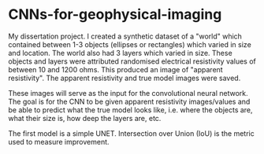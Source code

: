 # CNNs-for-geophysical-imaging

My dissertation project. I created a synthetic dataset of a "world" which contained between 1-3 objects (ellipses or rectangles) which varied in size
and location. The world also had 3 layers which varied in size. These objects and layers were attributed randomised electrical resistivity values of between
10 and 1200 ohms. This produced an image of "apparent resistivity". The apparent resistivity and true model images were saved. 

These images will serve as the input for the convolutional neural network. The goal is for the CNN to be given apparent resistivity images/values and be 
able to predict what the true model looks like, i.e. where the objects are, what their size is, how deep the layers are, etc. 

The first model is a simple UNET. Intersection over Union (IoU) is the metric used to measure improvement. 
